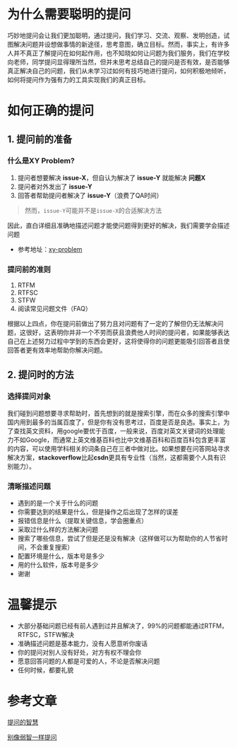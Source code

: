 # 为什么需要聪明的提问

巧妙地提问会让我们更加聪明，通过提问，我们学习、交流、观察、发明创造，试图解决问题并设想做事情的新途径，思考意图，确立目标。然而，事实上，有许多人并不真正了解提问在如何起作用，也不知晓如何让问题为我们服务，我们在学校向老师，同学提问显得理所当然，但并未思考总结自己的提问是否有效，是否能够真正解决自己的问题，我们从未学习过如何有技巧地进行提问，如何积极地倾听，如何将提问作为强有力的工具实现我们的真正目标。

# 如何正确的提问

## 1. 提问前的准备

### 什么是XY Problem?

1. 提问者想要解决 **issue-X**，但自认为解决了 **issue-Y** 就能解决 **问题X**
2. 提问者对外发出了 **issue-Y**
3. 回答者帮助提问者解决了 **issue-Y**（浪费了QA时间）

> 然而，`issue-Y`可能并不是`issue-X`的合适解决方法

因此，直白详细且准确地描述问题才能使问题得到更好的解决，我们需要学会描述问题

* 参考地址：[xy-problem](http://xyproblem.info/)

### 提问前的准则

1. RTFM
2. RTFSC
3. STFW
4. 阅读常见问题文件（FAQ）

根据以上四点，你在提问前做出了努力且对问题有了一定的了解但仍无法解决问题，这很好，这表明你并非一个不劳而获且浪费他人时间的提问者，如果能够表达自己在上述努力过程中学到的东西会更好，这将使得你的问题更能吸引回答者且使回答者更有效率地帮助你解决问题。

## 2. 提问时的方法

### 选择提问对象

我们碰到问题想要寻求帮助时，首先想到的就是搜索引擎，而在众多的搜索引擎中国内用到最多的当属百度了，但是你有没有思考过，百度是否是良选。事实上，为了查找英文资料，用google要优于百度，一般来说，百度对英文关键词的处理能力不如Google，而通常上英文维基百科也比中文维基百科和百度百科包含更丰富的内容，可以使用学科相关的词条自己在三者中做对比。如果想要在问答网站寻求解决方案，**stackoverflow**比起**csdn**更具有专业性（当然，这都需要个人具有识别能力）。

### 清晰描述问题

* 遇到的是一个关于什么的问题
* 你需要达到的结果是什么，但是操作之后出现了怎样的误差
* 报错信息是什么（提取关键信息，学会圈重点）
* 采取过什么样的方法解决问题
* 搜索了哪些信息，尝试了但是还是没有解决（这样做可以为帮助你的人节省时间，不会重复搜索）
* 配置环境是什么，版本号是多少
* 用的什么软件，版本号是多少
* 谢谢

# 温馨提示

* 大部分基础问题已经有前人遇到过并且解决了，99%的问题都能通过RTFM，RTFSC，STFW解决
* 准确描述问题是基本能力，没有人愿意听你废话
* 你的提问对别人没有好处，对方有权不理会你
* 愿意回答问题的人都是可爱的人，不论是否解决问题
* 任何时候，都要礼貌

# 参考文章

[提问的智慧](https://github.com/ryanhanwu/How-To-Ask-Questions-The-Smart-Way/blob/main/README-zh_CN.md)

[别像弱智一样提问](https://github.com/tangx/Stop-Ask-Questions-The-Stupid-Ways/blob/master/README.md)

